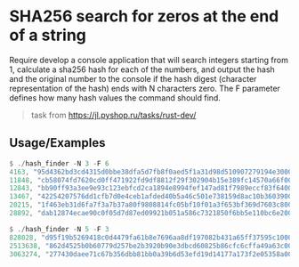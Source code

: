 # SHA256 search for zeros at the end of a string

Require develop a console application that will search integers starting from 1, calculate a sha256 hash for each of the numbers, and output the hash and the original number to the console if the hash digest (character representation of the hash) ends with N characters zero. The F parameter defines how many hash values the command should find.

> task from https://jl.pyshop.ru/tasks/rust-dev/



## Usage/Examples

```rust
$ ./hash_finder -N 3 -F 6
4163, "95d4362bd3cd4315d0bbe38dfa5d7fb8f0aed5f1a31d98d510907279194e3000"
11848, "cb58074fd7620cd0ff471922fd9df8812f29f302904b15e389fc14570a66f000"
12843, "bb90ff93a3ee9e93c123ebfcd2ca1894e8994fef147ad81f7989eccf83f64000"
13467, "42254207576dd1cfb7d0e4ceb1afded40b5a46c501e738159d8ac10b36039000"
20215, "1f463eb31d6fa7f3a7b37a80f9808814fc05bf10f01a3f653bf369d7603c8000"
28892, "dab12874ecae90c0f05d7d87ed09921b051a586c7321850f6bb5e110bc6e2000"
```
```rust
$ ./hash_finder -N 5 -F 3
828028, "d95f19b5269418c0d4479fa61b8e7696aa8df197082b431a65ff37595c100000"
2513638, "862d4525b0b60779d257be2b3920b90e3dbcd60825b86cfc6cffa49a63c00000"
3063274, "277430daee71c67b356dbb81bb0a39b6d53efd19d14177a173f2e05358a00000"
```
